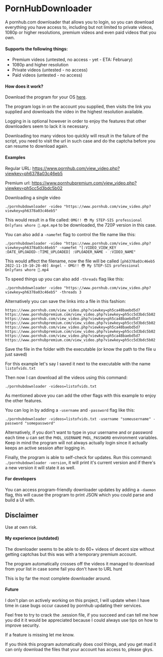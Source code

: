# PornHubDownloader
A pornhub.com downloader that allows you to login, so you can download everything you have access to, including but not limited to private videos, 1080p or higher resolutions, premium videos and even paid videos that you own.

#### Supports the following things:

* Premium videos (untested, no access - yet - ETA: February)
* 1080p and higher resolution
* Private videos (untested - no access)
* Paid videos (untested - no access)

#### How does it work?

Download the program for your OS [here](https://github.com/RoyalFlyBy/PornHubDownloader/releases).

The program logs in on the account you supplied, then visits the link you supplied and downloads the video in the highest resolution available.

Logging in is optional however in order to enjoy the features that other downloaders seem to lack it is necessary.

Downloading too many videos too quickly will result in the failure of the script, you need to visit the url in such case and do the captcha before you can resume to download again.

#### Examples

Regular URL: https://www.pornhub.com/view_video.php?viewkey=ph6378a03c46eb5

Premium url: https://www.pornhubpremium.com/view_video.php?viewkey=ph5cc5d3bdc5b02

Downloading a single video

```./pornhubdownloader -video "https://www.pornhub.com/view_video.php?viewkey=ph6378a03c46eb5"```

This would result in a file called: ```OMG!! 😳 My STEP-SIS professional Onlyfans whore 🥵.mp4.mp4``` to be downloaded, the 720P version in this case.


You can also add a ```-namefmt``` flag to control the file name like this:

```./pornhubdownloader -video "https://www.pornhub.com/view_video.php?viewkey=ph6378a03c46eb5" -namefmt "[:VIDEO_VIEW_KEY :DATE_UPLOADED-:TIME_UPLOADED] :UPLOADER_NAME - :VIDEO_NAME" ```

This would affect the filename, now the file will be called ```[ph6378a03c46eb5 2022-11-19-10-28-40] Angel - OMG!! 😳 My STEP-SIS professional Onlyfans whore 🥵.mp4```

To speed things up you can also add ```-threads``` flag like this:

```./pornhubdownloader -video "https://www.pornhub.com/view_video.php?viewkey=ph6378a03c46eb5" -threads 3```

Alternatively you can save the links into a file in this fashion:

```
https://www.pornhub.com/view_video.php?viewkey=ph5ca48baebd5d7
https://www.pornhubpremium.com/view_video.php?viewkey=ph5cc5d3bdc5b02
https://www.pornhub.com/view_video.php?viewkey=ph5ca48baebd5d7
https://www.pornhubpremium.com/view_video.php?viewkey=ph5cc5d3bdc5b02
https://www.pornhub.com/view_video.php?viewkey=ph5ca48baebd5d7
https://www.pornhubpremium.com/view_video.php?viewkey=ph5cc5d3bdc5b02
https://www.pornhub.com/view_video.php?viewkey=ph5ca48baebd5d7
https://www.pornhubpremium.com/view_video.php?viewkey=ph5cc5d3bdc5b02
```

Save the file in the folder with the executable (or know the path to the file u just saved)

For this example let's say I saved it next to the executable with the name ```listofvids.txt```

Then now I can download all the videos using this command:

```./pornhubdownloader -videos=listofvids.txt```

As mentioned above you can add the other flags with this example to enjoy the other features.

You can log in by adding a `-username` and `-password` flag like this:

```./pornhubdownloader -videos=listofvids.txt -username "someusername" -password "somepassword"```

Alternatively, if you don't want to type in your username and or password each time u can set the `PHDL_USERNAME` `PHDL_PASSWORD` environment variables. Keep in mind the program will not always actually login since it actually keeps an active session after logging in.

Finally, the program is able to self-check for updates.
Run this command: `./pornhubdownloader -version`, it will print it's current version and if there's a new version it will state it as well.

#### For developers
You can access program-friendly downloader updates by adding a ```-daemon``` flag, this will cause the program to print JSON which you could parse and build a UI with.

## Disclaimer

Use at own risk.

#### My experience (outdated)
The downloader seems to be able to do 60+ videos of decent size without getting captchas but this was with a temporary premium account.

The program automatically crosses off the videos it managed to download from your list in case some fail you don't have to URL hunt

This is by far the most complete downloader around.

#### Future
I don't plan on actively working on this project, I will update when I have time in case bugs occur caused by pornhub updating their services.

Feel free to try to crack the .session file, if you succeed and can tell me how you did it it would be appreciated because I could always use tips on how to improve security.

If a feature is missing let me know.

If you think this program automatically does cool things, and you get mad it can only download the files that your account has access to, please gkys.
